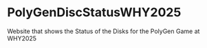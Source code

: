 # PolyGenDiscStatusWHY2025
Website that shows the Status of the Disks for the PolyGen Game at WHY2025
